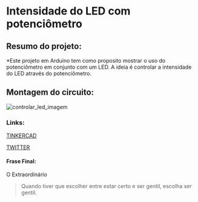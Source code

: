 # Intensidade do LED com potenciômetro

## Resumo do projeto:
*Este projeto em Arduíno tem como proposito mostrar o uso do potenciômetro em conjunto com um LED. A ideia é controlar a intensidade do LED através do potenciômetro.

## Montagem do circuito:
![controlar_led_imagem](https://user-images.githubusercontent.com/40145166/64927703-9e4ef200-d7e4-11e9-8e46-28ef3bc37d16.png)

### Links:
[TINKERCAD](https://www.tinkercad.com/embed/kaNZ216DwVQ)

[TWITTER](https://twitter.com/hlnet0)

#### Frase Final:
O Extraordinário
> Quando tiver que escolher entre estar certo e ser gentil, escolha ser gentil.
